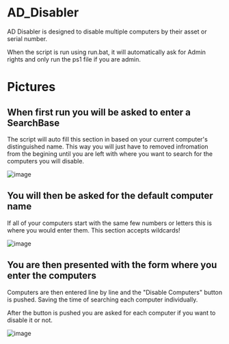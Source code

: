# AD_Disabler

AD Disabler is designed to disable multiple computers by their asset or serial number.

When the script is run using run.bat, it will automatically ask for Admin rights and only run the ps1 file if you are admin.

# Pictures
## When first run you will be asked to enter a SearchBase
The script will auto fill this section in based on your current computer's distinguished name. This way you will just have to removed infromation from the begining until you are left with where you want to search for the computers you will disable.

![image](https://user-images.githubusercontent.com/56235254/126362952-79d26ce4-9cde-471a-923f-fba72eb936dd.png)

## You will then be asked for the default computer name
If all of your computers start with the same few numbers or letters this is where you would enter them. This section accepts wildcards!

![image](https://user-images.githubusercontent.com/56235254/126365780-844145a0-a8a2-4c95-802d-91c4a133231b.png)

## You are then presented with the form where you enter the computers
Computers are then entered line by line and the "Disable Computers" button is pushed. Saving the time of searching each computer individually.

After the button is pushed you are asked for each computer if you want to disable it or not.

![image](https://user-images.githubusercontent.com/56235254/126362750-22e9a545-ead8-45fb-bfbe-f884f690b028.png)
